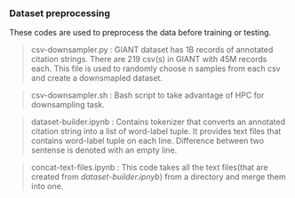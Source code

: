 ### Dataset preprocessing
These codes are used to preprocess the data before training or testing.

> csv-downsampler.py :
GIANT dataset has 1B records of annotated citation strings. There are 219 csv(s) in GIANT with 45M records each. This file is used to randomly choose n samples from each csv and create a downsmapled dataset.

> csv-downsampler.sh :
Bash script to take advantage of HPC for downsampling task.

> dataset-builder.ipynb :
Contains tokenizer that converts an annotated citation string into a list of word-label tuple. It provides text files that contains word-label tuple on each line. Difference between two sentense is denoted with an empty line.

> concat-text-files.ipynb :
This code takes all the text files(that are created from *dataset-builder.ipnyb*) from a directory and merge them into one.


